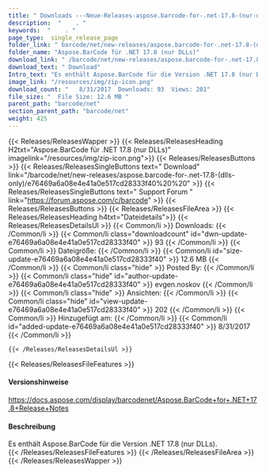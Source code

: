 ```yaml
---
title: " Downloads ---Neue-Releases-aspose.barcode-for-.net-17.8-(nur-dlls) . "
description:  "    . " 
keywords:  "    . " 
page_type:  single_release_page
folder_link: " barcode/net/new-releases/aspose.barcode-for-.net-17.8-(dlls-only)/"
folder_name: "Aspose.BarCode für .NET 17.8 (nur DLLs)"
download_link: " /barcode/net/new-releases/aspose.barcode-for-.net-17.8-(dlls-only)/e76469a6a08e4e41a0e517cd28333f40"
download_text: " Download"
Intro_text: "Es enthält Aspose.BarCode für die Version .NET 17.8 (nur DLLs)."
image_link: "/resources/img/zip-icon.png"
download_count: "   8/31/2017  Downloads: 93  Views: 201"
file_size: "  File Size: 12.6 MB "
parent_path: "barcode/net"
section_parent_path: "barcode/net"
weight: 425
---
```


{{< Releases/ReleasesWapper >}}
  {{< Releases/ReleasesHeading H2txt="Aspose.BarCode für .NET 17.8 (nur DLLs)" imagelink="/resources/img/zip-icon.png">}}
  {{< Releases/ReleasesButtons >}}
    {{< Releases/ReleasesSingleButtons text=" Download" link="/barcode/net/new-releases/aspose.barcode-for-.net-17.8-(dlls-only)/e76469a6a08e4e41a0e517cd28333f40%20%20" >}}
    {{< Releases/ReleasesSingleButtons text=" Support Forum " link="https://forum.aspose.com/c/barcode" >}}
  {{< Releases/ReleasesButtons >}}
  {{< Releases/ReleasesFileArea >}}
    {{< Releases/ReleasesHeading h4txt="Dateidetails">}}
    {{< Releases/ReleasesDetailsUl >}}
            {{< Common/li >}} Downloads: {{< /Common/li >}}
      {{< Common/li class="downloadcount" id="dwn-update-e76469a6a08e4e41a0e517cd28333f40" >}} 93 {{< /Common/li >}}
      {{< Common/li >}} Dateigröße: {{< /Common/li >}}
      {{< Common/li id="size-update-e76469a6a08e4e41a0e517cd28333f40" >}} 12.6 MB {{< /Common/li >}} 
      {{< Common/li  class="hide" >}} Posted By: {{< /Common/li >}} 
      {{< Common/li class="hide" id="author-update-e76469a6a08e4e41a0e517cd28333f40" >}} evgen.noskov {{< /Common/li >}}
      {{< Common/li class="hide" >}} Ansichten: {{< /Common/li >}}
      {{< Common/li class="hide" id="view-update-e76469a6a08e4e41a0e517cd28333f40" >}} 202 {{< /Common/li >}}
      {{< Common/li >}} Hinzugefügt am: {{< /Common/li >}}
      {{< Common/li id="added-update-e76469a6a08e4e41a0e517cd28333f40" >}} 8/31/2017 {{< /Common/li >}} 

    {{< /Releases/ReleasesDetailsUl >}}

  {{< Releases/ReleasesFileFeatures >}}
      <h4>Versionshinweise</h4><div> <a href="https://docs.aspose.com/display/barcodenet/Aspose.BarCode+for+.NET+17.8+Release+Notes">https://docs.aspose.com/display/barcodenet/Aspose.BarCode+for+.NET+17.8+Release+Notes</a></div><h4> Beschreibung</h4><div class="HTMLDescription"> Es enthält Aspose.BarCode für die Version .NET 17.8 (nur DLLs).</div>
  {{< /Releases/ReleasesFileFeatures >}}
 {{< /Releases/ReleasesFileArea >}}
{{< /Releases/ReleasesWapper >}}



